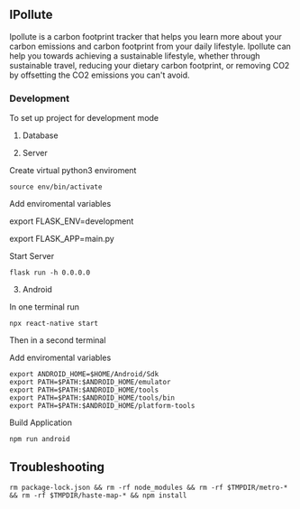 IPollute
---------

Ipollute is a carbon footprint tracker that helps you learn more about your carbon emissions and carbon footprint from your daily lifestyle. Ipollute can help you towards achieving a sustainable lifestyle, whether through sustainable travel, reducing your dietary carbon footprint, or removing CO2 by offsetting the CO2 emissions you can't avoid.

### Development 

To set up project for development mode
 
 1. Database


 2. Server

Create virtual python3 enviroment

    source env/bin/activate

Add enviromental variables


export FLASK_ENV=development

export FLASK_APP=main.py


Start Server

    flask run -h 0.0.0.0

 3. Android

In one terminal run 

    npx react-native start

Then in a second terminal 

Add enviromental variables

    export ANDROID_HOME=$HOME/Android/Sdk
    export PATH=$PATH:$ANDROID_HOME/emulator
    export PATH=$PATH:$ANDROID_HOME/tools
    export PATH=$PATH:$ANDROID_HOME/tools/bin
    export PATH=$PATH:$ANDROID_HOME/platform-tools

Build Application

    npm run android


## Troubleshooting 


    rm package-lock.json && rm -rf node_modules && rm -rf $TMPDIR/metro-* && rm -rf $TMPDIR/haste-map-* && npm install
